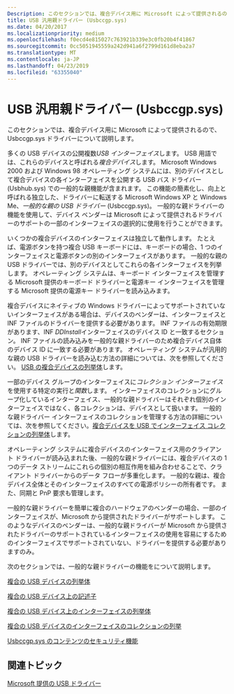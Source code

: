 ```yaml
---
Description: このセクションでは、複合デバイス用に Microsoft によって提供されるので、Usbccgp.sys ドライバーについて説明します。
title: USB 汎用親ドライバー (Usbccgp.sys)
ms.date: 04/20/2017
ms.localizationpriority: medium
ms.openlocfilehash: f0ecd4e815027c763921b339e3c0fb20b4f41867
ms.sourcegitcommit: 0cc5051945559a242d941a6f2799d161d8eba2a7
ms.translationtype: MT
ms.contentlocale: ja-JP
ms.lasthandoff: 04/23/2019
ms.locfileid: "63355040"
---
```

# <a name="usb-generic-parent-driver-usbccgpsys"></a>USB 汎用親ドライバー (Usbccgp.sys)


このセクションでは、複合デバイス用に Microsoft によって提供されるので、Usbccgp.sys ドライバーについて説明します。

多くの USB デバイスの公開複数*USB インターフェイス*します。 USB 用語では、これらのデバイスと呼ばれる*複合デバイス*します。 Microsoft Windows 2000 および Windows 98 オペレーティング システムには、別のデバイスとして複合デバイスの各インターフェイスを公開する USB バス ドライバー (Usbhub.sys) での一般的な親機能が含まれます。 この機能の簡素化し、向上と呼ばれる独立した、ドライバーに転送する Microsoft Windows XP と Windows Me、*一般的な親の USB ドライバー* (Usbccgp.sys)。 一般的な親ドライバーの機能を使用して、デバイス ベンダーは Microsoft によって提供されるドライバーのサポートの一部のインターフェイスの選択的に使用を行うことができます。

いくつかの複合デバイスのインターフェイスは独立して動作します。 たとえば、電源ボタンを持つ複合 USB キーボードには、キーボードの場合、1 つのインターフェイスと電源ボタンの別のインターフェイスがあります。 一般的な親の USB ドライバーでは、別のデバイスとしてこれらの各インターフェイスを列挙します。 オペレーティング システムは、キーボード インターフェイスを管理する Microsoft 提供のキーボード ドライバーと電源キー インターフェイスを管理する Microsoft 提供の電源キー ドライバーを読み込みます。

複合デバイスにネイティブの Windows ドライバーによってサポートされていないインターフェイスがある場合は、デバイスのベンダーは、インターフェイスと INF ファイルのドライバーを提供する必要があります。 INF ファイルの有効期限があります、INF *DDInstall*インターフェイスのデバイス ID と一致するセクション。 INF ファイルの読み込みを一般的な親ドライバーのため複合デバイス自体のデバイス ID に一致する必要があります。 オペレーティング システムが汎用的な親の USB ドライバーを読み込む方法の詳細については、次を参照してください。 [USB の複合デバイスの列挙体](enumeration-of-the-composite-parent-device.md)します。

一部のデバイス グループのインターフェイスに*コレクション インターフェイス*を使用する特定の実行と*関数*します。 インターフェイスのコレクションにグループ化しているインターフェイス、一般的な親ドライバーはそれぞれ個別のインターフェイスではなく、各コレクションは、デバイスとして扱います。 一般的な親ドライバー インターフェイスのコレクションを管理する方法の詳細については、次を参照してください。[複合デバイスを USB でインターフェイス コレクションの列挙体](support-for-interface-collections.md)します。

オペレーティング システムに複合デバイスのインターフェイス用のクライアント ドライバーが読み込まれた後、一般的な親ドライバーには、複合デバイスの 1 つのデータ ストリームにこれらの個別の相互作用を組み合わせることで、クライアント ドライバーからのデータ フローが多重化します。 一般的な親は、複合デバイス全体とそのインターフェイスのすべての電源ポリシーの所有者です。 また、同期と PnP 要求も管理します。

一般的な親ドライバーを簡単に複合のハードウェアのベンダーの場合、一部のインターフェイスが、Microsoft から提供されたドライバーがサポートします。 このようなデバイスのベンダーは、一般的な親ドライバーが Microsoft から提供されたドライバーのサポートされているインターフェイスの使用を容易にするためのインターフェイスでサポートされていない、ドライバーを提供する必要がありますのみ。

次のセクションでは、一般的な親ドライバーの機能をについて説明します。

[複合の USB デバイスの列挙体](enumeration-of-the-composite-parent-device.md)

[複合の USB デバイス上の記述子](descriptors-on-composite-usb-devices.md)

[複合の USB デバイス上のインターフェイスの列挙体](enumeration-of-interfaces-not-grouped-in-collections.md)

[複合の USB デバイスのインターフェイスのコレクションの列挙](support-for-interface-collections.md)

[Usbccgp.sys のコンテンツのセキュリティ機能](content-security-features-in-the-composite-client-generic-parent-drive.md)

## <a name="related-topics"></a>関連トピック
[Microsoft 提供の USB ドライバー](system-supplied-usb-drivers.md)  



